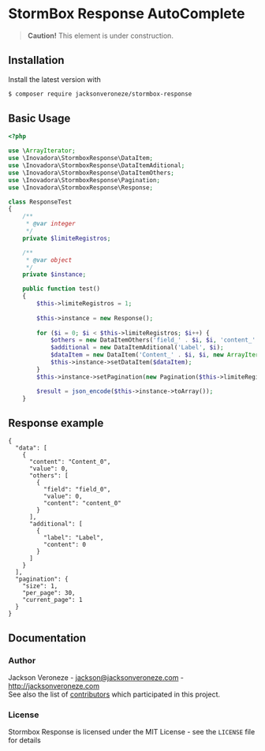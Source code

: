 # StormBox Response AutoComplete

> **Caution!** This element is under construction.

## Installation

Install the latest version with

```bash
$ composer require jacksonveroneze/stormbox-response
```

## Basic Usage

```php
<?php

use \ArrayIterator;
use \Inovadora\StormboxResponse\DataItem;
use \Inovadora\StormboxResponse\DataItemAditional;
use \Inovadora\StormboxResponse\DataItemOthers;
use \Inovadora\StormboxResponse\Pagination;
use \Inovadora\StormboxResponse\Response;

class ResponseTest
{
    /**
     * @var integer
     */
    private $limiteRegistros;

    /**
     * @var object
     */
    private $instance;

    public function test()
    {
        $this->limiteRegistros = 1;
        
        $this->instance = new Response();
        
        for ($i = 0; $i < $this->limiteRegistros; $i++) {
            $others = new DataItemOthers('field_' . $i, $i, 'content_' . $i);
            $additional = new DataItemAditional('Label', $i);
            $dataItem = new DataItem('Content_' . $i, $i, new ArrayIterator([$others]), new ArrayIterator([$additional]));
            $this->instance->setDataItem($dataItem);
        }
        $this->instance->setPagination(new Pagination($this->limiteRegistros, 30, 1));

		$result = json_encode($this->instance->toArray());
    }

```

## Response example
```
{
  "data": [
    {
      "content": "Content_0",
      "value": 0,
      "others": [
        {
          "field": "field_0",
          "value": 0,
          "content": "content_0"
        }
      ],
      "additional": [
        {
          "label": "Label",
          "content": 0
        }
      ]
    }
  ],
  "pagination": {
    "size": 1,
    "per_page": 30,
    "current_page": 1
  }
}
```

## Documentation

### Author

Jackson Veroneze - <jackson@jacksonveroneze.com> - <http://jacksonveroneze.com><br />
See also the list of [contributors](https://github.com/Seldaek/monolog/contributors) which participated in this project.

### License

Stormbox Response is licensed under the MIT License - see the `LICENSE` file for details
